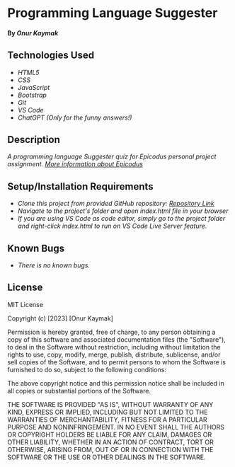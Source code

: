 # Programming Language Suggester

#### By _**Onur Kaymak**_

## Technologies Used

- _HTML5_
- _CSS_
- _JavaScript_
- _Bootstrap_
- _Git_
- _VS Code_
- _ChatGPT (Only for the funny answers!)_

## Description

_A programming language Suggester quiz for Epicodus personal project assignment. [More information about Epicodus](https://www.epicodus.com)_

## Setup/Installation Requirements

- _Clone this project from provided GitHub repository: [Repository Link](https://github.com/onurkaymak/language-suggester)_
- _Navigate to the project's folder and open index.html file in your browser_
- _If you are using VS Code as code editor, simply go to the project folder and right-click index.html to run on VS Code Live Server feature._

## Known Bugs

- _There is no known bugs._

## License

MIT License

Copyright (c) [2023] [Onur Kaymak]

Permission is hereby granted, free of charge, to any person obtaining a copy
of this software and associated documentation files (the "Software"), to deal
in the Software without restriction, including without limitation the rights
to use, copy, modify, merge, publish, distribute, sublicense, and/or sell
copies of the Software, and to permit persons to whom the Software is
furnished to do so, subject to the following conditions:

The above copyright notice and this permission notice shall be included in all
copies or substantial portions of the Software.

THE SOFTWARE IS PROVIDED "AS IS", WITHOUT WARRANTY OF ANY KIND, EXPRESS OR
IMPLIED, INCLUDING BUT NOT LIMITED TO THE WARRANTIES OF MERCHANTABILITY,
FITNESS FOR A PARTICULAR PURPOSE AND NONINFRINGEMENT. IN NO EVENT SHALL THE
AUTHORS OR COPYRIGHT HOLDERS BE LIABLE FOR ANY CLAIM, DAMAGES OR OTHER
LIABILITY, WHETHER IN AN ACTION OF CONTRACT, TORT OR OTHERWISE, ARISING FROM,
OUT OF OR IN CONNECTION WITH THE SOFTWARE OR THE USE OR OTHER DEALINGS IN THE
SOFTWARE.
